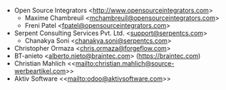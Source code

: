 - Open Source Integrators \<<http://www.opensourceintegrators.com>\>
  - Maxime Chambreuil \<<mchambreuil@opensourceintegrators.com>\>
  - Freni Patel \<<fpatel@opensourceintegrators.com>\>
- Serpent Consulting Services Pvt. Ltd. \<<support@serpentcs.com>\>
  - Chanakya Soni \<<chanakya.soni@serpentcs.com>\>
- Christopher Ormaza \<<chris.ormaza@forgeflow.com>\>
- BT-anieto \<<alberto.nieto@braintec.com>\> (<https://braintec.com>)
- Christian Mahlich
  \<\<[mailto:christian.mahlich@source-werbeartikel.com](mailto:christian.mahlich@source-werbeartikel.com)\>\>
- Aktiv Software
  \<\<[mailto:odoo@aktivsoftware.com](mailto:odoo@aktivsoftware.com)\>\>
